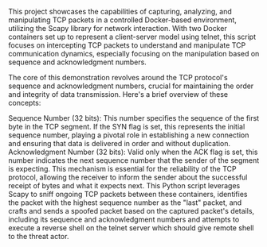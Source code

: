 This project showcases the capabilities of capturing, analyzing, and manipulating TCP packets in a controlled Docker-based environment, utilizing the Scapy library for network interaction. With two Docker containers set up to represent a client-server model using telnet, this script focuses on intercepting TCP packets to understand and manipulate TCP communication dynamics, especially focusing on the manipulation based on sequence and acknowledgment numbers.

The core of this demonstration revolves around the TCP protocol's sequence and acknowledgment numbers, crucial for maintaining the order and integrity of data transmission. Here's a brief overview of these concepts:

Sequence Number (32 bits): This number specifies the sequence of the first byte in the TCP segment. If the SYN flag is set, this represents the initial sequence number, playing a pivotal role in establishing a new connection and ensuring that data is delivered in order and without duplication.
Acknowledgment Number (32 bits): Valid only when the ACK flag is set, this number indicates the next sequence number that the sender of the segment is expecting. This mechanism is essential for the reliability of the TCP protocol, allowing the receiver to inform the sender about the successful receipt of bytes and what it expects next.
This Python script leverages Scapy to sniff ongoing TCP packets between these containers, identifies the packet with the highest sequence number as the "last" packet, and crafts and sends a spoofed packet based on the captured packet's details, including its sequence and acknowledgment numbers and attempts to execute a reverse shell on the telnet server which should give remote shell to the threat actor.
